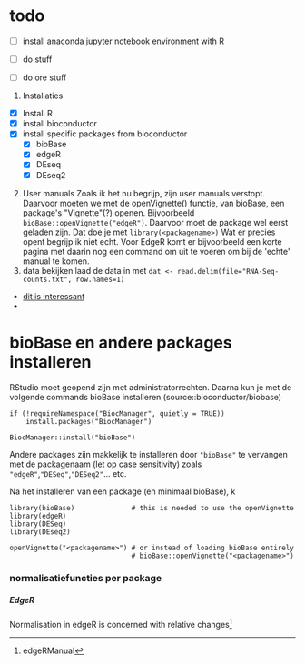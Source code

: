 # todo

- [ ] install anaconda jupyter notebook environment with R
- [ ] do stuff
- [ ] do ore stuff


1. Installaties
- [x] Install R
- [x] install bioconductor
-  [x] install specific packages from bioconductor
  - [x] bioBase
  - [x] edgeR
  - [x] DEseq
  - [x] DEseq2
2. User manuals
Zoals ik het nu begrijp, zijn user manuals verstopt. Daarvoor moeten we met de openVignette() functie, van bioBase, een package's "Vignette"(?) openen. Bijvoorbeeld `bioBase::openVignette("edgeR")`. Daarvoor moet de package wel eerst geladen zijn. Dat doe je met `library(<packagename>)` Wat er precies opent begrijp ik niet echt. Voor EdgeR komt er bijvoorbeeld een korte pagina met daarin nog een command om uit te voeren om bij de 'echte' manual te komen.
3. data bekijken
laad de data in met `dat <- read.delim(file="RNA-Seq-counts.txt", row.names=1)
`
  - [dit is interessant](https://www.biostars.org/p/130044/)
  -

# bioBase en andere packages installeren

RStudio moet geopend zijn met administratorrechten. Daarna kun je met de volgende commands bioBase installeren (source::bioconductor/biobase)
```
if (!requireNamespace("BiocManager", quietly = TRUE))
    install.packages("BiocManager")

BiocManager::install("bioBase")
```
Andere packages zijn makkelijk te installeren door `"bioBase"` te vervangen met de packagenaam (let op case sensitivity) zoals `"edgeR"`,`"DESeq"`,`"DESeq2"`... etc.

Na het installeren van een package (en minimaal bioBase), k
```
library(bioBase)              # this is needed to use the openVignette
library(edgeR)
library(DESeq)
library(DEseq2)

openVignette("<packagename>") # or instead of loading bioBase entirely
                              # bioBase::openVignette("<packagename>")
```


### normalisatiefuncties per package  
##### EdgeR
Normalisation in edgeR is concerned with relative changes[^1]




[^1]: edgeRManual
